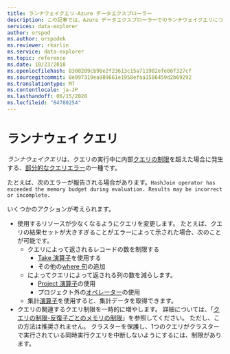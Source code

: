 ```yaml
---
title: ランナウェイクエリ-Azure データエクスプローラー
description: この記事では、Azure データエクスプローラーでのランナウェイクエリについて説明します。
services: data-explorer
author: orspod
ms.author: orspodek
ms.reviewer: rkarlin
ms.service: data-explorer
ms.topic: reference
ms.date: 10/23/2018
ms.openlocfilehash: 8300289cb98e2f23613c15a711982efe06f327cf
ms.sourcegitcommit: 8e097319ea989661e1958efaa1586459d2b69292
ms.translationtype: MT
ms.contentlocale: ja-JP
ms.lasthandoff: 06/15/2020
ms.locfileid: "84780254"
---
```

# <a name="runaway-queries"></a>ランナウェイ クエリ

*ランナウェイクエリ*は、クエリの実行中に内部[クエリの制限](querylimits.md)を超えた場合に発生する、[部分的なクエリエラー](partialqueryfailures.md)の一種です。 

たとえば、次のエラーが報告される場合があります。`HashJoin operator has exceeded the memory budget during evaluation. Results may be incorrect or incomplete.`

いくつかのアクションが考えられます。
* 使用するリソースが少なくなるようにクエリを変更します。 たとえば、クエリの結果セットが大きすぎることがエラーによって示された場合、次のことが可能です。
  * クエリによって返されるレコードの数を制限する
     * [Take 演算子](../query/takeoperator.md)を使用する
     * その他の[where 句](../query/whereoperator.md)の追加
  * によってクエリによって返される列の数を減らします。 
     * [Project 演算子](../query/projectoperator.md)の使用
     * プロジェクト外の[オペレーター](../query/projectawayoperator.md)の使用
  * 集計[演算子](../query/summarizeoperator.md)を使用すると、集計データを取得できます。
* クエリの関連するクエリ制限を一時的に増やします。 詳細については、「[クエリの制限-反復子ごとのメモリの制限](querylimits.md)」を参照してください。 ただし、この方法は推奨されません。 クラスターを保護し、1つのクエリがクラスターで実行されている同時実行クエリを中断しないようにするには、制限があります。

